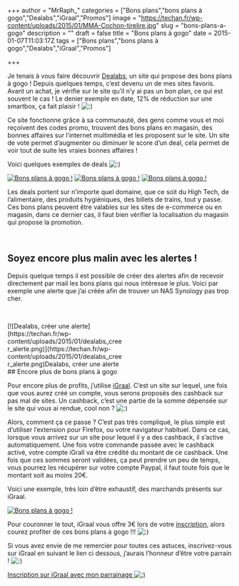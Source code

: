 +++
author = "MrRaph_"
categories = ["Bons plans","bons plans à gogo","Dealabs","iGraal","Promos"]
image = "https://techan.fr/wp-content/uploads/2015/01/MMA-Cochon-tirelire.jpg"
slug = "bons-plans-a-gogo"
description = ""
draft = false
title = "Bons plans à gogo"
date = 2015-01-07T11:03:17Z
tags = ["Bons plans","bons plans à gogo","Dealabs","iGraal","Promos"]

+++


Je tenais à vous faire découvrir [Dealabs](https://www.dealabs.com), un site qui propose des bons plans à gogo ! Depuis quelques temps, c’est devenu un de mes sites favoris. Avant un achat, je vérifie sur le site qu’il n’y ai pas un bon plan, ce qui est souvent le cas ! Le denier exemple en date, 12% de réduction sur une smartbox, ça fait plaisir ! ![:)](http://blog.techan.fr/wp-includes/images/smilies/simple-smile.png)  
  
 Ce site fonctionne grâce à sa communauté, des gens comme vous et moi reçoivent des codes promo, trouvent des bons plans en magasin, des bonnes affaires sur l’internet multimédia et les proposent sur le site. Un site de vote permet d’augmenter ou diminuer le score d’un deal, cela permet de voir tout de suite les vraies bonnes affaires !

Voici quelques exemples de deals ![:)](http://blog.techan.fr/wp-includes/images/smilies/simple-smile.png)

[![Bons plans à gogo !](https://techan.fr/wp-content/uploads/2015/01/deal_1.png)](https://techan.fr/wp-content/uploads/2015/01/deal_1.png) [![Bons plans à gogo !](https://techan.fr/wp-content/uploads/2015/01/deal_2.png)](https://techan.fr/wp-content/uploads/2015/01/deal_2.png) [![Bons plans à gogo !](https://techan.fr/wp-content/uploads/2015/01/deal_3.png)](https://techan.fr/wp-content/uploads/2015/01/deal_3.png)

Les deals portent sur n’importe quel domaine, que ce soit du High Tech, de l’alimentaire, des produits hygiéniques, des billets de trains, tout y passe. Ces bons plans peuvent être valables sur les sites de e-commerce ou en magasin, dans ce dernier cas, il faut bien vérifier la localisation du magasin qui propose la promotion.

 


## Soyez encore plus malin avec les alertes !

Depuis quelque temps il est possible de créer des alertes afin de recevoir directement par mail les bons plans qui nous intéresse le plus. Voici par exemple une alerte que j’ai créée afin de trouver un NAS Synology pas trop cher.

 

<div class="wp-caption aligncenter" id="attachment_640" style="width: 259px">[![Dealabs, créer une alerte](https://techan.fr/wp-content/uploads/2015/01/dealabs_creer_alerte.png)](https://techan.fr/wp-content/uploads/2015/01/dealabs_creer_alerte.png)Dealabs, créer une alerte

</div>
## Encore plus de bons plans à gogo

Pour encore plus de profits, j’utilise [iGraal](http://fr.igraal.com/). C’est un site sur lequel, une fois que vous aurez créé un compte, vous serons proposés des cashback sur pas mal de sites. Un cashback, c’est une partie de la somme dépensée sur le site qui vous ai rendue, cool non ? ![:)](http://blog.techan.fr/wp-includes/images/smilies/simple-smile.png)

Alors, comment ça ce passe ? C’est pas très compliqué, le plus simple est d’utiliser l’extension pour Firefox, ou votre navigateur habituel. Dans ce cas, lorsque vous arrivez sur un site pour lequel il y a des cashback, il s’active automatiquement. Une fois votre commande passée avec le cashback activé, votre compte iGrall va être crédité du montant de ce cashback. Une fois que ces sommes seront validées, ça peut prendre un peu de temps, vous pourrez les récupérer sur votre compte Paypal, il faut toute fois que le montant soit au moins 20€.

Voici une exemple, très loin d’être exhaustif, des marchands présents sur iGraal.

[![Bons plans à gogo !](https://techan.fr/wp-content/uploads/2015/01/igraal_marchands.png)](https://techan.fr/wp-content/uploads/2015/01/igraal_marchands.png)

Pour couronner le tout, iGraal vous offre 3€ lors de votre [inscription](http://fr.igraal.com/#parrain=MrRpah_), alors courez profiter de ces bons plans à gogo !!! ![:)](http://blog.techan.fr/wp-includes/images/smilies/simple-smile.png)

Si vous avez envie de me remercier pour toutes ces astuces, inscrivez-vous sur iGraal en suivant le lien ci dessous, j’aurais l’honneur d’être votre parrain ! ![:)](http://blog.techan.fr/wp-includes/images/smilies/simple-smile.png)

[Inscription sur iGraal avec mon parrainage ![:)](http://blog.techan.fr/wp-includes/images/smilies/simple-smile.png)](http://fr.igraal.com/#parrain=MrRpah_)


